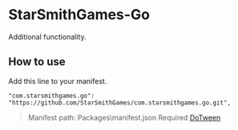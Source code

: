 # StarSmithGames-Go
Additional functionality.
## How to use
Add this line to your manifest.
```
"com.starsmithgames.go": "https://github.com/StarSmithGames/com.starsmithgames.go.git",
```
>Manifest path: Packages\manifest.json
>Required [DoTween](https://assetstore.unity.com/packages/tools/animation/dotween-hotween-v2-27676)

